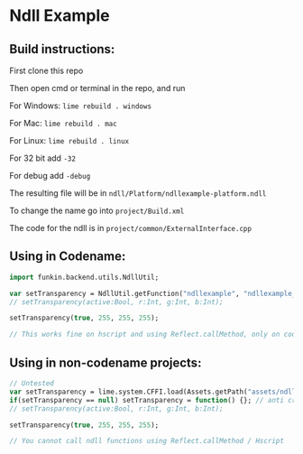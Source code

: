 # Ndll Example

## Build instructions:

First clone this repo

Then open cmd or terminal in the repo, and run

For Windows: `lime rebuild . windows`

For Mac: `lime rebuild . mac`

For Linux: `lime rebuild . linux`

For 32 bit add `-32`

For debug add `-debug`

The resulting file will be in `ndll/Platform/ndllexample-platform.ndll`

To change the name go into `project/Build.xml`

The code for the ndll is in `project/common/ExternalInterface.cpp`

## Using in Codename:

```hx
import funkin.backend.utils.NdllUtil;

var setTransparency = NdllUtil.getFunction("ndllexample", "ndllexample_set_windows_transparent", 4);
// setTransparency(active:Bool, r:Int, g:Int, b:Int);

setTransparency(true, 255, 255, 255);

// This works fine on hscript and using Reflect.callMethod, only on codename tho
```

## Using in non-codename projects:

```hx
// Untested
var setTransparency = lime.system.CFFI.load(Assets.getPath("assets/ndlls/ndllexample.ndll"), "ndllexample_set_windows_transparent", 4);
if(setTransparency == null) setTransparency = function() {}; // anti crash
// setTransparency(active:Bool, r:Int, g:Int, b:Int);

setTransparency(true, 255, 255, 255);

// You cannot call ndll functions using Reflect.callMethod / Hscript
```
